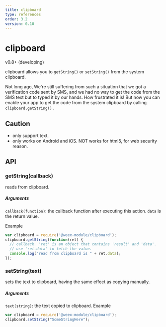 ```yaml
---
title: clipboard
type: references
order: 3.2
version: 0.10
---
```


# clipboard
<span class="weex-version">v0.8+ (developing)</span>

clipboard allows you to `getString()` or `setString()` from the system clipboard.

Not long ago, We're still suffering from such a situation that we got a verification code sent by SMS, and we had no way to get the code from the SMS text but to typed it by our hands. How frustrated it is! But now you can enable your app to get the code from the system clipboard by calling  `clipboard.getString()` .

## Caution

* only support text.
* only works on Android and iOS. NOT works for html5, for web security reason.

## API

### getString(callback)

reads from clipboard.

##### Arguments

`callback(function)`: the callback function after executing this action. `data` is the return value.

Example

```js
var clipboard = require('@weex-module/clipboard');
clipboard.getString(function(ret) {
  // callback. 'ret' is an object that contains 'result' and 'data'.
  // use 'ret.data' to fetch the value.
  console.log("read from clipboard is " + ret.data);
});

```
### setString(text)

sets the text to clipboard, having the same effect as copying manually.

##### Arguments

`text(string)`: the text copied to clipboard.
Example

```js
var clipboard = require('@weex-module/clipboard');
clipboard.setString("SomeStringHere");
```
